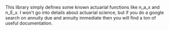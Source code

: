 This library simply defines some known actuarial functions like n_a_x and 
n_E_x. I won't go into details about actuarial science, but if you do a google
search on annuity due and annuity immediate then you will find a ton of useful
documentation.
